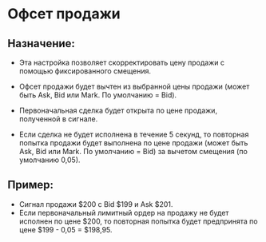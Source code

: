 # **Офсет продажи**

## Назначение:

- Эта настройка позволяет скорректировать цену продажи с помощью фиксированного смещения.
- Офсет продажи будет вычтен из выбранной цены продажи (может быть Ask, Bid или Mark. По умолчанию = Bid).

- Первоначальная сделка будет открыта по цене продажи, полученной в сигнале.
- Если сделка не будет исполнена в течение 5 секунд, то повторная попытка продажи будет выполнена по цене продажи (может быть Ask, Bid или Mark. По умолчанию = Bid) за вычетом смещения (по умолчанию 0,05).

## Пример:

- Сигнал продажи $200 с Bid $199 и Ask $201.
- Если первоначальный лимитный ордер на продажу не будет исполнен по цене $200, то повторная попытка будет предпринята по цене $199 - 0,05 = $198,95.